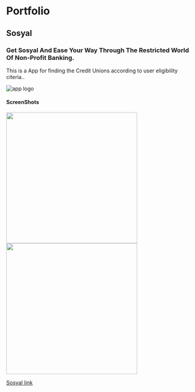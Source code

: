 # Portfolio


## Sosyal
### Get Sosyal And Ease Your Way Through The Restricted World Of Non-Profit Banking.

This is a App for finding the Credit Unions according to user eligibility citeria..

![app logo ](https://user-images.githubusercontent.com/25749093/69793782-eb8b0f00-11ea-11ea-991c-4971e7acffe6.png)

#### ScreenShots

<p float="left">
  <img src="https://user-images.githubusercontent.com/25749093/69793897-1bd2ad80-11eb-11ea-8265-eda30f970599.jpg" width="350" />
  <img src="https://user-images.githubusercontent.com/25749093/69798048-85a28580-11f2-11ea-8c7a-17049b767499.jpg" width="350" />                                                                                                                         
</p>

[Sosyal link](https://apps.apple.com/us/app/sosyal/id1487191572?ls=1)
